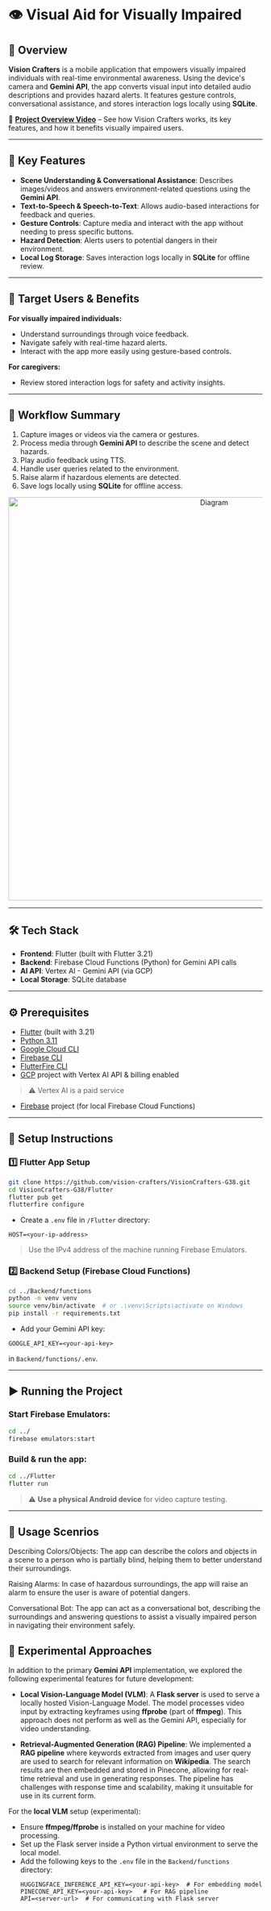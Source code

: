 # 👁️ Visual Aid for Visually Impaired


## 📖 Overview
**Vision Crafters** is a mobile application that empowers visually impaired individuals with real-time environmental awareness. Using the device's camera and **Gemini API**, the app converts visual input into detailed audio descriptions and provides hazard alerts. It features gesture controls, conversational assistance, and stores interaction logs locally using **SQLite**.

🎥 **[Project Overview Video](https://youtu.be/lGWhG0DqqO4)** – See how Vision Crafters works, its key features, and how it benefits visually impaired users.  

---

## 🧩 Key Features
- **Scene Understanding & Conversational Assistance**: Describes images/videos and answers environment-related questions using the **Gemini API**.
- **Text-to-Speech & Speech-to-Text**: Allows audio-based interactions for feedback and queries.
- **Gesture Controls**: Capture media and interact with the app without needing to press specific buttons.
- **Hazard Detection**: Alerts users to potential dangers in their environment.
- **Local Log Storage**: Saves interaction logs locally in **SQLite** for offline review.

---

## 🎯 Target Users & Benefits

**For visually impaired individuals:**
- Understand surroundings through voice feedback.
- Navigate safely with real-time hazard alerts.
- Interact with the app more easily using gesture-based controls.


**For caregivers:**
- Review stored interaction logs for safety and activity insights.

---

## 🔄 Workflow Summary

1. Capture images or videos via the camera or gestures.
2. Process media through **Gemini API** to describe the scene and detect hazards.
3. Play audio feedback using TTS.
4. Handle user queries related to the environment.
5. Raise alarm if hazardous elements are detected.
6. Save logs locally using **SQLite** for offline access.

<div align="center">
    <img width="800" alt="Diagram" src="https://github.com/user-attachments/assets/550efafe-6016-46f2-b985-e131a824615f" />
</div>

---

## 🛠️ Tech Stack

- **Frontend**: Flutter (built with Flutter 3.21)
- **Backend**: Firebase Cloud Functions (Python) for Gemini API calls
- **AI API**: Vertex AI - Gemini API (via GCP)
- **Local Storage**: SQLite database

---

## ⚙️ Prerequisites

- [Flutter](https://docs.flutter.dev/get-started/install) (built with 3.21)
- [Python 3.11](https://www.python.org/downloads/)
- [Google Cloud CLI](https://cloud.google.com/sdk/docs/install)
- [Firebase CLI](https://firebase.google.com/docs/cli)
- [FlutterFire CLI](https://firebase.google.com/docs/flutter/setup?platform=android#install-cli-tools)
- [GCP](https://cloud.google.com) project with Vertex AI API & billing enabled  
> ⚠️ Vertex AI is a paid service
- [Firebase](https://firebase.google.com/) project (for local Firebase Cloud Functions)

---

## 🚀 Setup Instructions

### 1️⃣ Flutter App Setup

```bash
git clone https://github.com/vision-crafters/VisionCrafters-G38.git
cd VisionCrafters-G38/Flutter
flutter pub get
flutterfire configure
```

- Create a `.env` file in `/Flutter` directory:
```env
HOST=<your-ip-address>
```
> Use the IPv4 address of the machine running Firebase Emulators.

### 2️⃣ Backend Setup (Firebase Cloud Functions)

```bash
cd ../Backend/functions
python -m venv venv
source venv/bin/activate  # or .\venv\Scripts\activate on Windows
pip install -r requirements.txt
```

- Add your Gemini API key:
```env
GOOGLE_API_KEY=<your-api-key>
```
in `Backend/functions/.env`.

---

## ▶️ Running the Project

### Start Firebase Emulators:
```bash
cd ../
firebase emulators:start
```

### Build & run the app:
```bash
cd ../Flutter
flutter run
```

> ⚠️ **Use a physical Android device** for video capture testing.

---

## 🧠 Usage Scenrios

Describing Colors/Objects:
The app can describe the colors and objects in a scene to a person who is partially blind, helping them to better understand their surroundings.

Raising Alarms:
In case of hazardous surroundings, the app will raise an alarm to ensure the user is aware of potential dangers.

Conversational Bot:
The app can act as a conversational bot, describing the surroundings and answering questions to assist a visually impaired person in navigating their environment safely.

## 🧠 Experimental Approaches

In addition to the primary **Gemini API** implementation, we explored the following experimental features for future development:

- **Local Vision-Language Model (VLM)**: A **Flask server** is used to serve a locally hosted Vision-Language Model. The model processes video input by extracting keyframes using **ffprobe** (part of **ffmpeg**). This approach does not perform as well as the Gemini API, especially for video understanding.

- **Retrieval-Augmented Generation (RAG) Pipeline**: We implemented a **RAG pipeline** where keywords extracted from images and user query are used to search for relevant information on **Wikipedia**. The search results are then embedded and stored in Pinecone, allowing for real-time retrieval and use in generating responses. The pipeline has challenges with response time and scalability, making it unsuitable for use in its current form.

For the **local VLM** setup (experimental):
- Ensure **ffmpeg/ffprobe** is installed on your machine for video processing.
- Set up the Flask server inside a Python virtual environment to serve the local model.
- Add the following keys to the `.env` file in the `Backend/functions` directory:
  ```env
  HUGGINGFACE_INFERENCE_API_KEY=<your-api-key>  # For embedding model
  PINECONE_API_KEY=<your-api-key>   # For RAG pipeline
  API=<server-url>  # For communicating with Flask server
  ```
